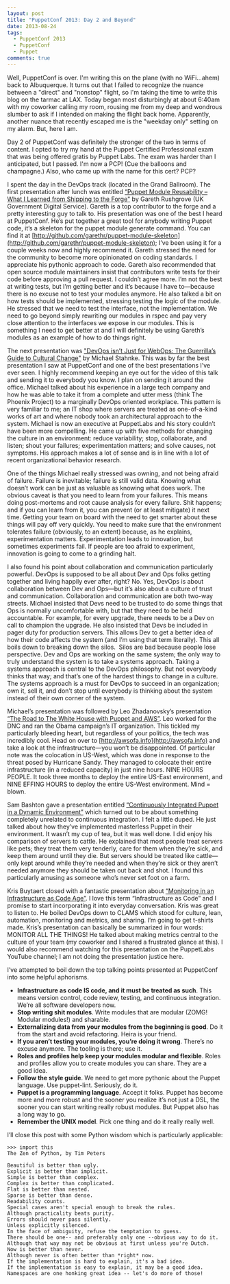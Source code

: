 ```yaml
---
layout: post
title: "PuppetConf 2013: Day 2 and Beyond"
date: 2013-08-24
tags:
  - PuppetConf 2013
  - PuppetConf
  - Puppet
comments: true
---
```


Well, PuppetConf is over. I'm writing this on the plane (with no WiFi...ahem) back to Albuquerque. It turns out that I failed to recognize the nuance between a "direct" and "nonstop" flight, so I'm taking the time to write this blog on the tarmac at LAX. Today began most disturbingly at about 6:40am with my coworker calling my room, rousing me from my deep and wondrous slumber to ask if I intended on making the flight back home. Apparently, another nuance that recently escaped me is the "weekday only" setting on my alarm. But, here I am.

Day 2 of PuppetConf was definitely the stronger of the two in terms of content. I opted to try my hand at the Puppet Certified Professional exam that was being offered gratis by Puppet Labs. The exam was harder than I anticipated, but I passed. I'm now a PCP! (Cue the balloons and champagne.) Also, who came up with the name for this cert? PCP?

I spent the day in the DevOps track (located in the Grand Ballroom). The first presentation after lunch was entitled [“Puppet Module Reusability – What I Learned from Shipping to the Forge"](http://sched.co/15aK64K) by Gareth Rushgrove (UK Government Digital Service). Gareth is a top contributor to the forge and a pretty interesting guy to talk to. His presentation was one of the best I heard at PuppetConf. He’s put together a great tool for anybody writing Puppet code, it’s a skeleton for the puppet module generate command. You can find it at [http://github.com/garethr/puppet-module-skeleton](http://github.com/garethr/puppet-module-skeleton); I’ve been using it for a couple weeks now and highly recommend it. Gareth stressed the need for the community to become more opinionated on coding standards. I appreciate his pythonic approach to code. Gareth also recommended that open source module maintainers insist that contributors write tests for their code before approving a pull request. I couldn’t agree more. I’m not the best at writing tests, but I’m getting better and it’s because I have to—because there is no excuse not to test your modules anymore. He also talked a bit on how tests should be implemented, stressing testing the logic of the module. He stressed that we need to test the interface, not the implementation. We need to go beyond simply rewriting our modules in rspec and pay very close attention to the interfaces we expose in our modules. This is something I need to get better at and I will definitely be using Gareth’s modules as an example of how to do things right.

The next presentation was ["DevOps isn’t Just for WebOps: The Guerrilla’s Guide to Cultural Change"](http://sched.co/11MrQl6) by Michael Stahnke. This was by far the best presentation I saw at PuppetConf and one of the best presentations I’ve ever seen. I highly recommend keeping an eye out for the video of this talk and sending it to everybody you know. I plan on sending it around the office. Michael talked about his experience in a large tech company and how he was able to take it from a complete and utter mess (think The Phoenix Project) to a marginally DevOps oriented workplace. This pattern is very familiar to me; an IT shop where servers are treated as one-of-a-kind works of art and where nobody took an architectural approach to the system. Michael is now an executive at PuppetLabs and his story couldn’t have been more compelling. He came up with five methods for changing the culture in an environment: reduce variability; stop, collaborate, and listen; shout your failures; experimentation matters; and solve causes, not symptoms. His approach makes a lot of sense and is in line with a lot of recent organizational behavior research.

One of the things Michael really stressed was owning, and not being afraid of failure. Failure is inevitable; failure is still valid data. Knowing what doesn’t work can be just as valuable as knowing what does work. The obvious caveat is that you need to learn from your failures. This means doing post-mortems and root cause analysis for every failure. Shit happens; and if you can learn from it, you can prevent (or at least mitigate) it next time. Getting your team on board with the need to get smarter about these things will pay off very quickly. You need to make sure that the environment tolerates failure (obviously, to an extent) because, as he explains, experimentation matters. Experimentation leads to innovation, but sometimes experiments fail. If people are too afraid to experiment, innovation is going to come to a grinding halt.

I also found his point about collaboration and communication particularly powerful. DevOps is supposed to be all about Dev and Ops folks getting together and living happily ever after, right? No. Yes, DevOps is about collaboration between Dev and Ops—but it’s also about a culture of trust and communication. Collaboration and communication are both two-way streets. Michael insisted that Devs need to be trusted to do some things that Ops is normally uncomfortable with, but that they need to be held accountable. For example, for every upgrade, there needs to be a Dev on call to champion the upgrade. He also insisted that Devs be included in pager duty for production servers. This allows Dev to get a better idea of how their code affects the system (and I’m using that term literally). This all boils down to breaking down the silos.  Silos are bad because people lose perspective. Dev and Ops are working on the same system; the only way to truly understand the system is to take a systems approach. Taking a systems approach is central to the DevOps philosophy. But not everybody thinks that way; and that’s one of the hardest things to change in a culture. The systems approach is a must for DevOps to succeed in an organization; own it, sell it, and don’t stop until everybody is thinking about the system instead of their own corner of the system.

Michael’s presentation was followed by Leo Zhadanovsky’s presentation [“The Road to The White House with Puppet and AWS”](http://sched.co/16fsYPi). Leo worked for the DNC and ran the Obama campaign’s IT organization. This tickled my particularly bleeding heart, but regardless of your politics, the tech was incredibly cool. Head on over to [http://awsofa.info](http://awsofa.info) and take a look at the infrastructure—you won’t be disappointed. Of particular note was the colocation in US-West, which was done in response to the threat posed by Hurricane Sandy. They managed to colocate their entire infrastructure (in a reduced capacity) in just nine hours. NINE HOURS PEOPLE. It took three months to deploy the entire US-East environment, and NINE EFFING HOURS to deploy the entire US-West environment. Mind = blown.

Sam Bashton gave a presentation entitled [“Continuously Integrated Puppet in a Dynamic Environment”](http://sched.co/15azjY6) which turned out to be about something completely unrelated to continuous integration. I felt a little duped. He just talked about how they’ve implemented masterless Puppet in their environment. It wasn’t my cup of tea, but it was well done. I did enjoy his comparison of servers to cattle. He explained that most people treat servers like pets; they treat them very tenderly, care for them when they’re sick, and keep them around until they die. But servers should be treated like cattle—only kept around while they’re needed and when they’re sick or they aren’t needed anymore they should be taken out back and shot. I found this particularly amusing as someone who’s never set foot on a farm.

Kris Buytaert closed with a fantastic presentation about [“Monitoring in an Infrastructure as Code Age”](http://sched.co/11MpuTk). I love this term “Infrastructure as Code” and I promise to start incorporating it into everyday conversation. Kris was great to listen to. He boiled DevOps down to CLAMS which stood for culture, lean, automation, monitoring and metrics, and sharing. I’m going to get t-shirts made. Kris’s presentation can basically be summarized in four words: MONITOR ALL THE THINGS! He talked about making metrics central to the culture of your team (my coworker and I shared a frustrated glance at this). I would also recommend watching for this presentation on the PuppetLabs YouTube channel; I am not doing the presentation justice here.

I’ve attempted to boil down the top talking points presented at PuppetConf into some helpful aphorisms.

- **Infrastructure as code IS code, and it must be treated as such**. This means version control, code review, testing, and continuous integration. We’re all software developers now.
- **Stop writing shit modules**. Write modules that are modular (ZOMG! Modular modules!) and sharable.
- **Externalizing data from your modules from the beginning is good**. Do it from the start and avoid refactoring. Heira is your friend.
- **If you aren’t testing your modules, you’re doing it wrong**. There’s no excuse anymore. The tooling is there; use it.
- **Roles and profiles help keep your modules modular and flexible**. Roles and profiles allow you to create modules you can share. They are a good idea.
- **Follow the style guide**. We need to get more pythonic about the Puppet language. Use puppet-lint. Seriously, do it.
- **Puppet is a programming language**. Accept it folks. Puppet has become more and more robust and the sooner you realize it’s not just a DSL, the sooner you can start writing really robust modules. But Puppet also has a long way to go.
- **Remember the UNIX model**. Pick one thing and do it really really well.

I’ll close this post with some Python wisdom which is particularly applicable:

	>>> import this
	The Zen of Python, by Tim Peters
	
	Beautiful is better than ugly.
	Explicit is better than implicit.
	Simple is better than complex.
	Complex is better than complicated.
	Flat is better than nested.
	Sparse is better than dense.
	Readability counts.
	Special cases aren't special enough to break the rules.
	Although practicality beats purity.
	Errors should never pass silently.
	Unless explicitly silenced.
	In the face of ambiguity, refuse the temptation to guess.
	There should be one-- and preferably only one --obvious way to do it.
	Although that way may not be obvious at first unless you're Dutch.
	Now is better than never.
	Although never is often better than *right* now.
	If the implementation is hard to explain, it's a bad idea.
	If the implementation is easy to explain, it may be a good idea.
	Namespaces are one honking great idea -- let's do more of those!
